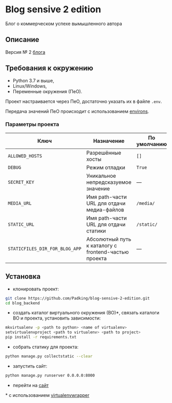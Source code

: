 # Blog sensive 2 edition

Блог о коммерческом успехе вымышленного автора

## Описание

Версия № 2 [блога](https://github.com/Padking/blog-sensive)

## Требования к окружению

* Python 3.7 и выше,
* Linux/Windows,
* Переменные окружения (ПеО).

Проект настраивается через ПеО, достаточно указать их в файле `.env`.

Передача значений ПеО происходит с использованием [environs](https://pypi.org/project/environs/).

### Параметры проекта

|       Ключ        |     Назначение     |   По умолчанию   |
|-------------------|------------------|------------------|
|`ALLOWED_HOSTS`| Разрешённые хосты |`[]`|
|`DEBUG`| Режим отладки |`True`|
|`SECRET_KEY`| Уникальное непредсказуемое значение | — |
|`MEDIA_URL`| Имя path-части URL для отдачи медиа-файлов | `/media/` |
|`STATIC_URL`| Имя path-части URL для отдачи статики | `/static/` |
|`STATICFILES_DIR_FOR_BLOG_APP`| Абсолютный путь к каталогу с frontend-частью проекта | — |

## Установка

- клонировать проект:
```sh
git clone https://github.com/Padking/blog-sensive-2-edition.git
cd blog_backend
```
- создать каталог виртуального окружения (ВО)*,
   связать каталоги ВО и проекта,
   установить зависимости:
```sh
mkvirtualenv -p <path to python> <name of virtualenv>
setvirtualenvproject <path to virtualenv> <path to project>
pip install -r requirements.txt
```
- собрать статику для проекта:
```sh
python manage.py collectstatic --clear
```
- запустить сайт:
```sh
python manage.py runserver 0.0.0.0:8000
```
- перейти на [сайт](http://127.0.0.1:8000/)


\* с использованием [virtualenvwrapper](https://virtualenvwrapper.readthedocs.io/en/latest/index.html)
